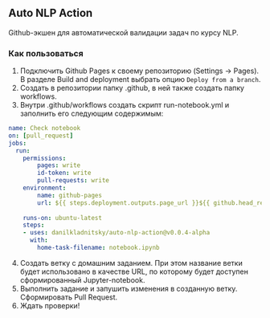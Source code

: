 ## Auto NLP Action
Github-экшен для автоматической валидации задач по курсу NLP.

### Как пользоваться
1. Подключить Github Pages к своему репозиторию (Settings -> Pages). В разделе Build and deployment выбрать опцию `Deploy from a branch`.
2. Создать в репозитории папку .github, в ней также создать папку workflows.
3. Внутри .github/workflows создать скрипт run-notebook.yml и заполнить его следующим содержимым:
```yml
name: Check notebook
on: [pull_request]
jobs:
  run:
    permissions:
        pages: write
        id-token: write
        pull-requests: write
    environment:
        name: github-pages
        url: ${{ steps.deployment.outputs.page_url }}${{ github.head_ref }}
        
    runs-on: ubuntu-latest
    steps:
    - uses: danilkladnitsky/auto-nlp-action@v0.0.4-alpha
      with:
        home-task-filename: notebook.ipynb
``` 
4. Создать ветку с домашним заданием. При этом название ветки будет использовано в качестве URL, по которому будет доступен сформированный Jupyter-notebook.
5. Выполнить задание и запушить изменения в созданную ветку. Сформировать Pull Request.
6. Ждать проверки!

